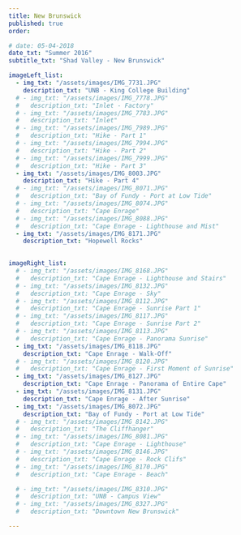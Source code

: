 ```yaml
---
title: New Brunswick
published: true
order: 

# date: 05-04-2018
date_txt: "Summer 2016"
subtitle_txt: "Shad Valley - New Brunswick"

imageLeft_list:
  - img_txt: "/assets/images/IMG_7731.JPG"
    description_txt: "UNB - King College Building"
  # - img_txt: "/assets/images/IMG_7778.JPG"
  #   description_txt: "Inlet - Factory"
  # - img_txt: "/assets/images/IMG_7783.JPG"
  #   description_txt: "Inlet"
  # - img_txt: "/assets/images/IMG_7989.JPG"
  #   description_txt: "Hike - Part 1"
  # - img_txt: "/assets/images/IMG_7994.JPG"
  #   description_txt: "Hike - Part 2"
  # - img_txt: "/assets/images/IMG_7999.JPG"
  #   description_txt: "Hike - Part 3"
  - img_txt: "/assets/images/IMG_8003.JPG"
    description_txt: "Hike - Part 4"
  # - img_txt: "/assets/images/IMG_8071.JPG"
  #   description_txt: "Bay of Fundy - Port at Low Tide"
  # - img_txt: "/assets/images/IMG_8074.JPG"
  #   description_txt: "Cape Enrage"
  # - img_txt: "/assets/images/IMG_8088.JPG"
  #   description_txt: "Cape Enrage - Lighthouse and Mist"
  - img_txt: "/assets/images/IMG_8171.JPG"
    description_txt: "Hopewell Rocks"
  

imageRight_list:
  # - img_txt: "/assets/images/IMG_8168.JPG"
  #   description_txt: "Cape Enrage - Lighthouse and Stairs"
  # - img_txt: "/assets/images/IMG_8132.JPG"
  #   description_txt: "Cape Enrage - Sky"
  # - img_txt: "/assets/images/IMG_8112.JPG"
  #   description_txt: "Cape Enrage - Sunrise Part 1"
  # - img_txt: "/assets/images/IMG_8117.JPG"
  #   description_txt: "Cape Enrage - Sunrise Part 2"
  # - img_txt: "/assets/images/IMG_8113.JPG"
  #   description_txt: "Cape Enrage - Panorama Sunrise"
  - img_txt: "/assets/images/IMG_8118.JPG"
    description_txt: "Cape Enrage - Walk-Off"
  # - img_txt: "/assets/images/IMG_8120.JPG"
  #   description_txt: "Cape Enrage - First Moment of Sunrise"
  - img_txt: "/assets/images/IMG_8127.JPG"
    description_txt: "Cape Enrage - Panorama of Entire Cape"
  - img_txt: "/assets/images/IMG_8131.JPG"
    description_txt: "Cape Enrage - After Sunrise"
  - img_txt: "/assets/images/IMG_8072.JPG"
    description_txt: "Bay of Fundy - Port at Low Tide"
  # - img_txt: "/assets/images/IMG_8142.JPG"
  #   description_txt: "The Cliffhanger"
  # - img_txt: "/assets/images/IMG_8081.JPG"
  #   description_txt: "Cape Enrage - Lighthouse"
  # - img_txt: "/assets/images/IMG_8146.JPG"
  #   description_txt: "Cape Enrage - Rock Clifs"
  # - img_txt: "/assets/images/IMG_8170.JPG"
  #   description_txt: "Cape Enrage - Beach"

  # - img_txt: "/assets/images/IMG_8310.JPG"
  #   description_txt: "UNB - Campus View"
  # - img_txt: "/assets/images/IMG_8327.JPG"
  #   description_txt: "Downtown New Brunswick"

---
```

